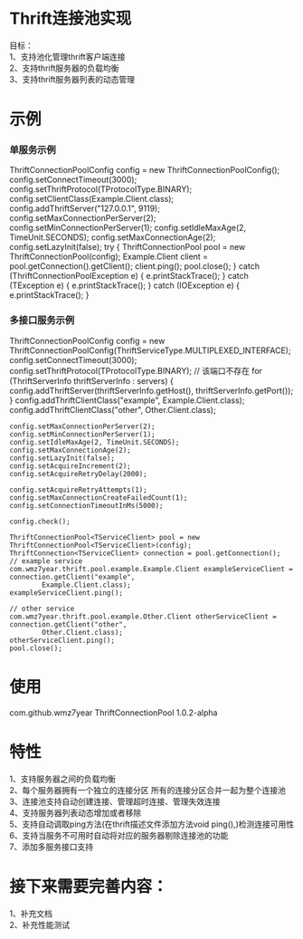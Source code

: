 <h1>Thrift连接池实现</h1>

目标：<br/>
  1、支持池化管理thrift客户端连接<br/>
  2、支持thrift服务器的负载均衡<br/>
  3、支持thrift服务器列表的动态管理<br/>

<h1>示例</h1>
<h3>单服务示例</h3>
	ThriftConnectionPoolConfig config = new ThriftConnectionPoolConfig();
	config.setConnectTimeout(3000);
	config.setThriftProtocol(TProtocolType.BINARY);
	config.setClientClass(Example.Client.class);
	config.addThriftServer("127.0.0.1", 9119);
	config.setMaxConnectionPerServer(2);
	config.setMinConnectionPerServer(1);
	config.setIdleMaxAge(2, TimeUnit.SECONDS);
	config.setMaxConnectionAge(2);
	config.setLazyInit(false);
	try {
		ThriftConnectionPool<Example.Client> pool = new ThriftConnectionPool<Example.Client>(config);
		Example.Client client = pool.getConnection().getClient();
		client.ping();
		pool.close();
	} catch (ThriftConnectionPoolException e) {
		e.printStackTrace();
	} catch (TException e) {
		e.printStackTrace();
	} catch (IOException e) {
		e.printStackTrace();
	}

<h3>多接口服务示例</h3>
	ThriftConnectionPoolConfig config = new ThriftConnectionPoolConfig(ThriftServiceType.MULTIPLEXED_INTERFACE);
	config.setConnectTimeout(3000);
	config.setThriftProtocol(TProtocolType.BINARY);
	// 该端口不存在
	for (ThriftServerInfo thriftServerInfo : servers) {
		config.addThriftServer(thriftServerInfo.getHost(), thriftServerInfo.getPort());
	}
	config.addThriftClientClass("example", Example.Client.class);
	config.addThriftClientClass("other", Other.Client.class);

	config.setMaxConnectionPerServer(2);
	config.setMinConnectionPerServer(1);
	config.setIdleMaxAge(2, TimeUnit.SECONDS);
	config.setMaxConnectionAge(2);
	config.setLazyInit(false);
	config.setAcquireIncrement(2);
	config.setAcquireRetryDelay(2000);

	config.setAcquireRetryAttempts(1);
	config.setMaxConnectionCreateFailedCount(1);
	config.setConnectionTimeoutInMs(5000);

	config.check();

	ThriftConnectionPool<TServiceClient> pool = new ThriftConnectionPool<TServiceClient>(config);
	ThriftConnection<TServiceClient> connection = pool.getConnection();
	// example service
	com.wmz7year.thrift.pool.example.Example.Client exampleServiceClient = connection.getClient("example",
			Example.Client.class);
	exampleServiceClient.ping();

	// other service
	com.wmz7year.thrift.pool.example.Other.Client otherServiceClient = connection.getClient("other",
			Other.Client.class);
	otherServiceClient.ping();
	pool.close();

<h1>使用</h1>
	<dependency>
    		<groupId>com.github.wmz7year</groupId>
    		<artifactId>ThriftConnectionPool</artifactId>
    		<version>1.0.2-alpha</version>
	</dependency>
	
<h1>特性</h1>	
  1、支持服务器之间的负载均衡<br/>
  2、每个服务器拥有一个独立的连接分区 所有的连接分区合并一起为整个连接池<br/>
  3、连接池支持自动创建连接、管理超时连接、管理失效连接<br/>
  4、支持服务器列表动态增加或者移除<br/>
  5、支持自动调取ping方法(在thrift描述文件添加方法void ping(),)检测连接可用性<br/>
  6、支持当服务不可用时自动将对应的服务器剔除连接池的功能<br/>
  7、添加多服务接口支持<br/>

<h1>接下来需要完善内容：</h1>
 1、补充文档<br/>
 2、补充性能测试<br/>


